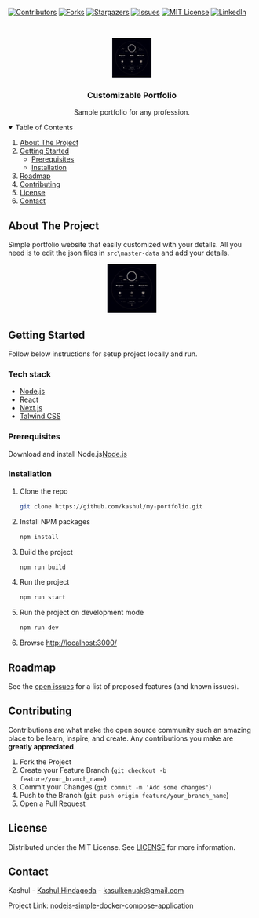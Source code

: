 
[![Contributors][contributors-shield]][contributors-url]
[![Forks][forks-shield]][forks-url]
[![Stargazers][stars-shield]][stars-url]
[![Issues][issues-shield]][issues-url]
[![MIT License][license-shield]][license-url]
[![LinkedIn][linkedin-shield]][linkedin-url]



<!-- PROJECT LOGO -->
<br />
<p align="center">
  <a href="https://github.com/kashul/my-portfolio.git">
    <img src="public/portfolio.jpg" alt="Logo" width="80" height="80">
  </a>

  <h3 align="center">Customizable Portfolio
</h3>

  <p align="center">
    Sample portfolio for any profession.
  </p>
</p>



<!-- TABLE OF CONTENTS -->
<details open="open">
  <summary>Table of Contents</summary>
  <ol>
    <li>
      <a href="#about-the-project">About The Project</a>
    </li>
    <li>
      <a href="#getting-started">Getting Started</a>
      <ul>
        <li><a href="#prerequisites">Prerequisites</a></li>
        <li><a href="#installation">Installation</a></li>
      </ul>
    </li>
    <li><a href="#roadmap">Roadmap</a></li>
    <li><a href="#contributing">Contributing</a></li>
    <li><a href="#license">License</a></li>
    <li><a href="#contact">Contact</a></li>
  </ol>
</details>



<!-- ABOUT THE PROJECT -->
## About The Project

Simple portfolio website that easily customized with your details. All you need is to edit the json files in  `src\master-data` and add your details.


<p align="center">
  <a href="public/portfolio.jpg">
    <img src="public/portfolio.jpg" alt="image" width="100" height="100">
  </a>

</p>


<!-- GETTING STARTED -->
## Getting Started

Follow below instructions for setup project locally and run.
### Tech stack
* [Node.js](https://nodejs.org/en/)
* [React](https://reactjs.org/)
* [Next.js](https://nextjs.org/)
* [Talwind CSS](https://tailwindcss.com/)

### Prerequisites

Download and install Node.js[Node.js](https://nodejs.org/en/)


### Installation


1. Clone the repo
   ```sh
   git clone https://github.com/kashul/my-portfolio.git
   ```
2. Install NPM packages
   ```sh
   npm install
   ```
  
3. Build the project
   ```sh
   npm run build
   ```
4. Run the project
   ```sh
   npm run start
   ```
5. Run the project on development mode
   ```sh
   npm run dev
   ```



6. Browse [http://localhost:3000/](http://localhost:3000/)







<!-- ROADMAP -->
## Roadmap

See the [open issues][issues-url] for a list of proposed features (and known issues).



<!-- CONTRIBUTING -->
## Contributing

Contributions are what make the open source community such an amazing place to be learn, inspire, and create. Any contributions you make are **greatly appreciated**.

1. Fork the Project
2. Create your Feature Branch (`git checkout -b feature/your_branch_name`)
3. Commit your Changes (`git commit -m 'Add some changes'`)
4. Push to the Branch (`git push origin feature/your_branch_name`)
5. Open a Pull Request



<!-- LICENSE -->
## License

Distributed under the MIT License. See [LICENSE][license-url] for more information.



<!-- CONTACT -->
## Contact

Kashul - [Kashul Hindagoda][linkedin-url] - kasulkenuak@gmail.com

Project Link: [nodejs-simple-docker-compose-application][project-url]









<!-- MARKDOWN LINKS & IMAGES -->
<!-- https://www.markdownguide.org/basic-syntax/#reference-style-links -->
[contributors-shield]: https://img.shields.io/github/contributors/kashul/nodejs-simple-docker-compose-application?style=for-the-badge
[contributors-url]: https://github.com/kashul/nodejs-simple-docker-compose-application/graphs/contributors
[forks-shield]: https://img.shields.io/github/forks/kashul/nodejs-simple-docker-compose-application?style=for-the-badge
[forks-url]: https://github.com/kashul/nodejs-simple-docker-compose-application/network/members
[stars-shield]: https://img.shields.io/github/stars/kashul/nodejs-simple-docker-compose-application?style=for-the-badge
[stars-url]: https://github.com/kashul/nodejs-simple-docker-compose-application/stargazers
[issues-shield]: https://img.shields.io/github/issues/kashul/nodejs-simple-docker-compose-application?style=for-the-badge
[issues-url]: https://github.com/kashul/nodejs-simple-docker-compose-application/issues
[license-shield]: https://img.shields.io/github/license/kashul/nodejs-simple-docker-compose-application?style=for-the-badge
[license-url]: https://github.com/kashul/nodejs-simple-docker-compose-application/blob/main/LICENSE.txt
[linkedin-shield]: https://img.shields.io/badge/-LinkedIn-black.svg?style=for-the-badge&logo=linkedin&colorB=555
[linkedin-url]: https://www.linkedin.com/in/kashul-hindagoda/
[project-url]: https://github.com/kashul/nodejs-simple-docker-compose-application
[product-screenshot]: images/screenshot.png
